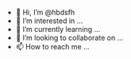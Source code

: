 - 👋 Hi, I’m @hbdsfh
- 👀 I’m interested in ...
- 🌱 I’m currently learning ...
- 💞️ I’m looking to collaborate on ...
- 📫 How to reach me ...

<!---
hbdsfh/hbdsfh is a ✨ special ✨ repository because its `README.md` (this file) appears on your GitHub profile.
You can click the Preview link to take a look at your changes.
--->
